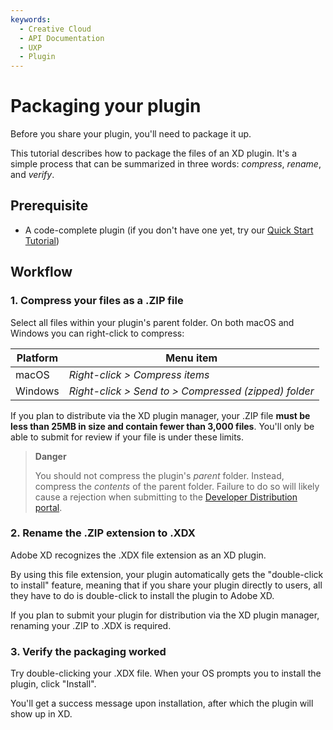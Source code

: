```yaml
---
keywords:
  - Creative Cloud
  - API Documentation
  - UXP
  - Plugin
---
```


# Packaging your plugin

Before you share your plugin, you'll need to package it up.

This tutorial describes how to package the files of an XD plugin. It's a simple process that can be summarized in three words: _compress_, _rename_, and _verify_.

## Prerequisite

- A code-complete plugin (if you don't have one yet, try our [Quick Start Tutorial](/develop/tutorials/quick-start/))

## Workflow

### 1. Compress your files as a .ZIP file

Select all files within your plugin's parent folder. On both macOS and Windows you can right-click to compress:

| Platform | Menu item                                            |
| -------- | ---------------------------------------------------- |
| macOS    | _Right-click > Compress items_                       |
| Windows  | _Right-click > Send to > Compressed (zipped) folder_ |

If you plan to distribute via the XD plugin manager, your .ZIP file **must be less than 25MB in size and contain fewer than 3,000 files**. You'll only be able to submit for review if your file is under these limits.

> **Danger**
>
> You should not compress the plugin's _parent_ folder. Instead, compress the _contents_ of the parent folder. Failure to do so will likely cause a rejection when submitting to the [Developer Distribution portal](https://developer.adobe.com/developer-distribution/creative-cloud/docs/guides/).

### 2. Rename the .ZIP extension to .XDX

Adobe XD recognizes the .XDX file extension as an XD plugin.

By using this file extension, your plugin automatically gets the "double-click to install" feature, meaning that if you share your plugin directly to users, all they have to do is double-click to install the plugin to Adobe XD.

If you plan to submit your plugin for distribution via the XD plugin manager, renaming your .ZIP to .XDX is required.

### 3. Verify the packaging worked

Try double-clicking your .XDX file. When your OS prompts you to install the plugin, click "Install".

You'll get a success message upon installation, after which the plugin will show up in XD.
